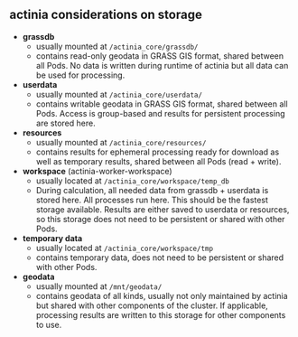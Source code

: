 ## actinia considerations on storage

* __grassdb__
  * usually mounted at `/actinia_core/grassdb/`
  * contains read-only geodata in GRASS GIS format, shared between all Pods. No data is written during runtime of actinia but all data can be used for processing.
* __userdata__
  * usually mounted at `/actinia_core/userdata/`
  * contains writable geodata in GRASS GIS format, shared between all Pods. Access is group-based and results for persistent processing are stored here.
* __resources__
  * usually mounted at `/actinia_core/resources/`
  * contains results for ephemeral processing ready for download as well as temporary results, shared between all Pods (read + write).
* __workspace__ (actinia-worker-workspace)
  * usually located at `/actinia_core/workspace/temp_db`
  * During calculation, all needed data from grassdb + userdata is stored here. All processes run here. This should be the fastest storage available. Results are either saved to userdata or resources, so this storage does not need to be persistent or shared with other Pods.
* __temporary data__
  * usually located at `/actinia_core/workspace/tmp`
  * contains temporary data, does not need to be persistent or shared with other Pods.
* __geodata__
  * usually mounted at `/mnt/geodata/`
  * contains geodata of all kinds, usually not only maintained by actinia but shared with other components of the cluster. If applicable, processing results are written to this storage for other components to use.
